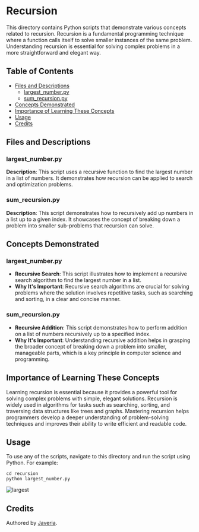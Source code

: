# Recursion

This directory contains Python scripts that demonstrate various concepts related to recursion. Recursion is a fundamental programming technique where a function calls itself to solve smaller instances of the same problem. Understanding recursion is essential for solving complex problems in a more straightforward and elegant way.

## Table of Contents
- [Files and Descriptions](#files-and-descriptions)
  - [largest_number.py](#largest_numberpy)
  - [sum_recursion.py](#sum_recursionpy)
- [Concepts Demonstrated](#concepts-demonstrated)
- [Importance of Learning These Concepts](#importance-of-learning-these-concepts)
- [Usage](#usage)
- [Credits](#credits)

## Files and Descriptions

### largest_number.py
**Description**: This script uses a recursive function to find the largest number in a list of numbers. It demonstrates how recursion can be applied to search and optimization problems.

### sum_recursion.py
**Description**: This script demonstrates how to recursively add up numbers in a list up to a given index. It showcases the concept of breaking down a problem into smaller sub-problems that recursion can solve.

## Concepts Demonstrated

### largest_number.py
- **Recursive Search**: This script illustrates how to implement a recursive search algorithm to find the largest number in a list.
- **Why It's Important**: Recursive search algorithms are crucial for solving problems where the solution involves repetitive tasks, such as searching and sorting, in a clear and concise manner.

### sum_recursion.py
- **Recursive Addition**: This script demonstrates how to perform addition on a list of numbers recursively up to a specified index.
- **Why It's Important**: Understanding recursive addition helps in grasping the broader concept of breaking down a problem into smaller, manageable parts, which is a key principle in computer science and programming.

## Importance of Learning These Concepts

Learning recursion is essential because it provides a powerful tool for solving complex problems with simple, elegant solutions. Recursion is widely used in algorithms for tasks such as searching, sorting, and traversing data structures like trees and graphs. Mastering recursion helps programmers develop a deeper understanding of problem-solving techniques and improves their ability to write efficient and readable code.

## Usage

To use any of the scripts, navigate to this directory and run the script using Python. For example:

    cd recursion
    python largest_number.py

![largest](https://github.com/javerria/codingTasks/assets/163902258/50b8b8e5-6755-4aa5-a239-6b8591e76abd)


## Credits

Authored by [Javeria](https://www.linkedin.com/javerria).
